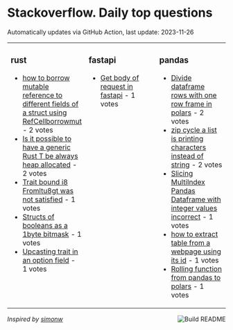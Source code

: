 # Stackoverflow. Daily top questions 

Automatically updates via GitHub Action, last update: <!-- date starts -->2023-11-26<!-- date ends -->


<table><tr><td valign="top" width="33%">

### rust
<!-- rust starts -->
* [how to borrow mutable reference to different fields of a struct using RefCellborrowmut](https://stackoverflow.com/questions/77552217/how-to-borrow-mutable-reference-to-different-fields-of-a-struct-using-refcellb) - 2 votes
* [Is it possible to have a generic Rust T be always heap allocated](https://stackoverflow.com/questions/77548941/is-it-possible-to-have-a-generic-rust-t-be-always-heap-allocated) - 2 votes
* [Trait bound i8 Fromltu8gt was not satisfied](https://stackoverflow.com/questions/77549249/trait-bound-i8-fromu8-was-not-satisfied) - 1 votes
* [Structs of booleans as a 1byte bitmask](https://stackoverflow.com/questions/77552922/structs-of-booleans-as-a-1-byte-bitmask) - 1 votes
* [Upcasting trait in an option field](https://stackoverflow.com/questions/77546606/upcasting-trait-in-an-option-field) - 1 votes
<!-- rust ends -->
</td><td valign="top" width="34%">


### fastapi
<!-- fastapi starts -->
* [Get body of request in fastapi](https://stackoverflow.com/questions/77546980/get-body-of-request-in-fastapi) - 1 votes
<!-- fastapi ends -->
</td><td valign="top" width="34%">


### pandas
<!-- pandas starts -->
* [Divide dataframe rows with one row frame in polars](https://stackoverflow.com/questions/77548649/divide-dataframe-rows-with-one-row-frame-in-polars) - 2 votes
* [zip cycle a list is printing characters instead of string](https://stackoverflow.com/questions/77546295/zip-cycle-a-list-is-printing-characters-instead-of-string) - 2 votes
* [Slicing MultiIndex Pandas Dataframe with integer values incorrect](https://stackoverflow.com/questions/77549990/slicing-multiindex-pandas-dataframe-with-integer-values-incorrect) - 1 votes
* [how to extract table from a webpage using its id](https://stackoverflow.com/questions/77548912/how-to-extract-table-from-a-webpage-using-its-id) - 1 votes
* [Rolling function from pandas to polars](https://stackoverflow.com/questions/77546937/rolling-function-from-pandas-to-polars) - 1 votes
<!-- pandas ends -->
</td></tr></table>

<a href="https://github.com/hp0404/hp0404/actions"><img src="https://github.com/hp0404/hp0404/workflows/Build%20README/badge.svg" align="right" alt="Build README"></a> <p>*Inspired by  [simonw](https://github.com/simonw/simonw)*</p>
